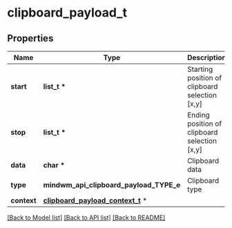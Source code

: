 # clipboard_payload_t

## Properties
Name | Type | Description | Notes
------------ | ------------- | ------------- | -------------
**start** | **list_t \*** | Starting position of clipboard selection [x,y] | [optional] 
**stop** | **list_t \*** | Ending position of clipboard selection [x,y] | [optional] 
**data** | **char \*** | Clipboard data | [optional] 
**type** | **mindwm_api_clipboard_payload_TYPE_e** | Clipboard type | [optional] 
**context** | [**clipboard_payload_context_t**](clipboard_payload_context.md) \* |  | [optional] 

[[Back to Model list]](../README.md#documentation-for-models) [[Back to API list]](../README.md#documentation-for-api-endpoints) [[Back to README]](../README.md)


